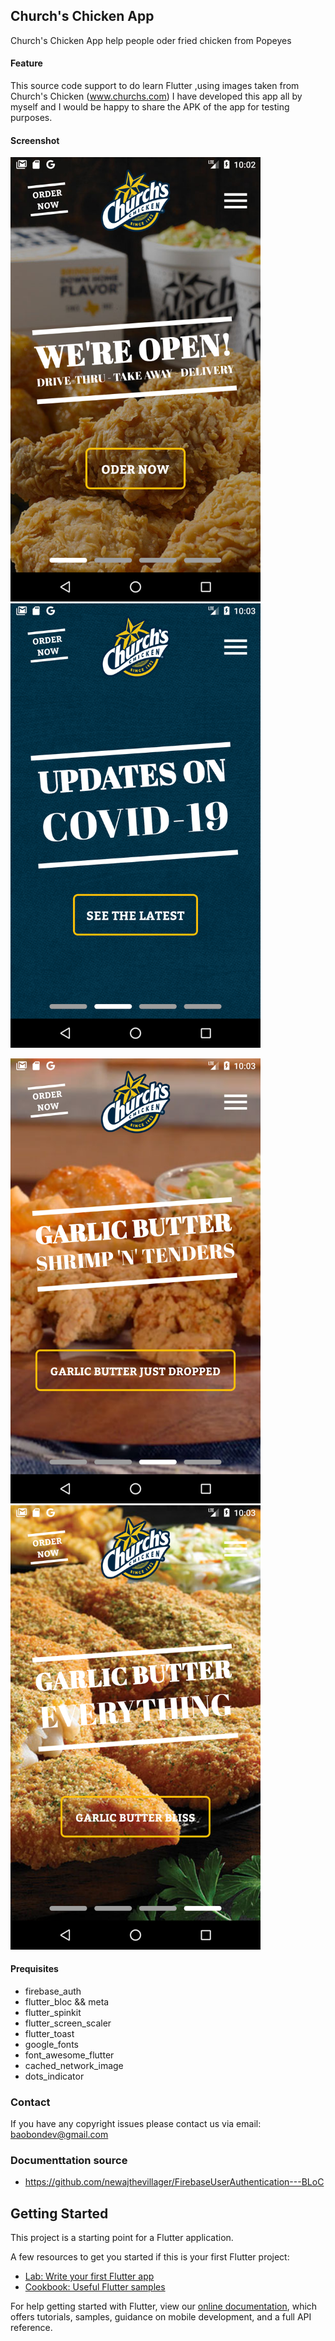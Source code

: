 ## Church's Chicken App

Church's Chicken App help people oder fried chicken from Popeyes

#### Feature

This source code support to do learn Flutter ,using images taken from Church's Chicken (www.churchs.com)
I have developed this app all by myself and I would be happy to share the APK of the app for testing purposes.

#### Screenshot

<img src="https://raw.githubusercontent.com/baobon/Church-s-Chicken-Oder-App/master/screenshot/screenshot1.png" width="400"/> <img src="https://raw.githubusercontent.com/baobon/Church-s-Chicken-Oder-App/master/screenshot/screenshot2.png" width="400"/>

<img src="https://raw.githubusercontent.com/baobon/Church-s-Chicken-Oder-App/master/screenshot/screenshot3.png" width="400"/> <img src="https://raw.githubusercontent.com/baobon/Church-s-Chicken-Oder-App/master/screenshot/screenshot4.png" width="400"/>

#### Prequisites

- firebase_auth
- flutter_bloc && meta
- flutter_spinkit
- flutter_screen_scaler
- flutter_toast
- google_fonts
- font_awesome_flutter
- cached_network_image
- dots_indicator

### Contact

If you have any copyright issues please contact us via email: baobondev@gmail.com

### Documenttation source

- https://github.com/newajthevillager/FirebaseUserAuthentication---BLoC

## Getting Started

This project is a starting point for a Flutter application.

A few resources to get you started if this is your first Flutter project:

- [Lab: Write your first Flutter app](https://flutter.dev/docs/get-started/codelab)
- [Cookbook: Useful Flutter samples](https://flutter.dev/docs/cookbook)

For help getting started with Flutter, view our
[online documentation](https://flutter.dev/docs), which offers tutorials,
samples, guidance on mobile development, and a full API reference.

